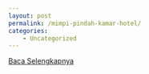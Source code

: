 ```yaml
---
layout: post
permalink: /mimpi-pindah-kamar-hotel/
categories:
    - Uncategorized
---
```


[Baca Selengkapnya](/08)